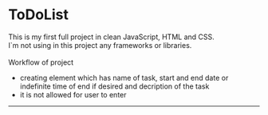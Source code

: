 # ToDoList
This is my first full project in clean JavaScript, HTML and CSS.\
I`m not using in this project any frameworks or libraries.\
\
Workflow of project
* creating element which has name of task, start and end date or indefinite time of end if desired and decription of the task
* it is not allowed for user to enter 

***
